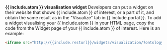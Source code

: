 **{{ include.atom }} visualisation widget**
Developers can put a widget on their website that shows {{ include.atom }} of interest, or a part of it, and obtain the same result as in the "Visualize" tab in {{ include.portal }}.
To add a widget visualising your {{ include.atom }} in your HTML page, copy the code from the Widget page of your {{ include.atom }} of interest. Here is an example:
```html
<iframe src="http://{{include.resturl}}/widgets/visualization/?ontology=ACRONYM&class=SELECT_CLASS&apikey=YOUR_API_KEY"frameborder="0"></iframe>
```